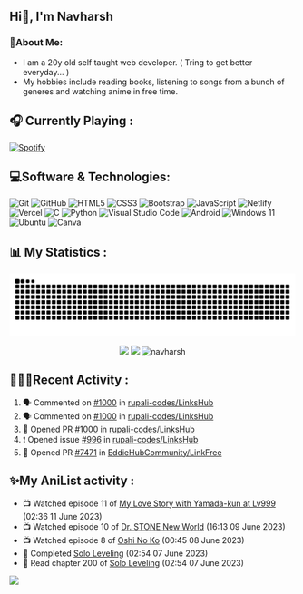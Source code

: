 ## Hi👋, I'm Navharsh
### 📝About Me:

- I am a 20y old self taught web developer. ( Tring to get better everyday... )
- My hobbies include reading books, listening to songs from a bunch of generes and watching anime in free time.

## 🎧 Currently Playing :
  [![Spotify](https://nav-spotify.vercel.app/api/spotify?background_color=0d1117&border_color=4e334e)](https://open.spotify.com/user/chwmd7jiqjx7cqlnc1rfzri7s)


## 💻Software & Technologies:
![Git](https://img.shields.io/badge/git-%23F05033.svg?style=for-the-badge&logo=git&logoColor=white)
![GitHub](https://img.shields.io/badge/GITHUB-181717?style=for-the-badge&logo=github&logoColor=white)
![HTML5](https://img.shields.io/badge/html5-%23E34F26.svg?style=for-the-badge&logo=html5&logoColor=white)
![CSS3](https://img.shields.io/badge/css3-%231572B6.svg?style=for-the-badge&logo=css3&logoColor=white)
![Bootstrap](https://img.shields.io/badge/bootstrap-%23563D7C.svg?style=for-the-badge&logo=bootstrap&logoColor=white)
![JavaScript](https://img.shields.io/badge/javascript-%23323330.svg?style=for-the-badge&logo=javascript&logoColor=%23F7DF1E)
![Netlify](https://img.shields.io/badge/netlify-%23000000.svg?style=for-the-badge&logo=netlify&logoColor=#00C7B7)
![Vercel](https://img.shields.io/badge/vercel-%23000000.svg?style=for-the-badge&logo=vercel&logoColor=white)
![C](https://img.shields.io/badge/c-%2300599C.svg?style=for-the-badge&logo=c%2B%2B&logoColor=white)
![Python](https://img.shields.io/badge/python-3670A0?style=for-the-badge&logo=python&logoColor=ffdd54)
![Visual Studio Code](https://img.shields.io/badge/VISUAL--STUDIO--CODE-007ACC?style=for-the-badge&logo=visual-studio-code&logoColor=white)
![Android](https://img.shields.io/badge/Android-3DDC84?style=for-the-badge&logo=android&logoColor=white)
![Windows 11](https://img.shields.io/badge/Windows-0078D6?style=for-the-badge&logo=windows&logoColor=white)
![Ubuntu](https://img.shields.io/badge/Ubuntu-E95420?style=for-the-badge&logo=ubuntu&logoColor=white)
![Canva](https://img.shields.io/badge/Canva-%2300C4CC.svg?style=for-the-badge&logo=Canva&logoColor=white)

<!-- ![Firebase](https://img.shields.io/badge/Firebase-039BE5?style=for-the-badge&logo=Firebase&logoColor=white)
![TailwindCSS](https://img.shields.io/badge/tailwindcss-%2338B2AC.svg?style=for-the-badge&logo=tailwind-css&logoColor=white)
![NodeJS](https://img.shields.io/badge/node.js-6DA55F?style=for-the-badge&logo=node.js&logoColor=white)
![React](https://img.shields.io/badge/react-%2320232a.svg?style=for-the-badge&logo=react&logoColor=%2361DAFB)
![MongoDB](https://img.shields.io/badge/MongoDB-%234ea94b.svg?style=for-the-badge&logo=mongodb&logoColor=white)
![Next JS](https://img.shields.io/badge/Next-black?style=for-the-badge&logo=next.js&logoColor=white) -->

  


## 📊 My Statistics :

<div align="center"> <img src="https://raw.githubusercontent.com/navharsh/navharsh/output/github-contribution-grid-snake-dark.svg" /></div>

  <p align="center">
  <img height="50%" width="auto" src ="https://github-readme-stats-pearl-rho.vercel.app/api?username=navharsh&show_icons=true&count_private=true&theme=github_dark&hide_border=true&hide=contribs&rank_icon=github&bg_color=00000000&&cache_seconds=3600">
  <img height="50%" width="auto" src ="https://github-readme-stats-pearl-rho.vercel.app/api/top-langs/?username=navharsh&layout=compact&hide_border=true&theme=github_dark&bg_color=00000000&langs_count=6">
  <img height="45%" width="auto" src="https://github-readme-streak-stats.herokuapp.com/?user=navharsh&theme=github_dark&hide_border=true&bg_color=00000000" alt="navharsh" />
 </p>
 

## 🧑🏻‍💻Recent Activity :

<!--START_SECTION:activity-->
1. 🗣 Commented on [#1000](https://github.com/rupali-codes/LinksHub/issues/1000) in [rupali-codes/LinksHub](https://github.com/rupali-codes/LinksHub)
2. 🗣 Commented on [#1000](https://github.com/rupali-codes/LinksHub/issues/1000) in [rupali-codes/LinksHub](https://github.com/rupali-codes/LinksHub)
3. 💪 Opened PR [#1000](https://github.com/rupali-codes/LinksHub/pull/1000) in [rupali-codes/LinksHub](https://github.com/rupali-codes/LinksHub)
4. ❗ Opened issue [#996](https://github.com/rupali-codes/LinksHub/issues/996) in [rupali-codes/LinksHub](https://github.com/rupali-codes/LinksHub)
5. 💪 Opened PR [#7471](https://github.com/EddieHubCommunity/LinkFree/pull/7471) in [EddieHubCommunity/LinkFree](https://github.com/EddieHubCommunity/LinkFree)
<!--END_SECTION:activity-->

## ✨My AniList activity :

<!-- ANILIST_ACTIVITY:start -->

-   📺 Watched episode 11 of [My Love Story with Yamada-kun at Lv999](https://anilist.co/anime/154965) (02:36 11 June 2023)
-   📺 Watched episode 10 of [Dr. STONE New World](https://anilist.co/anime/131518) (16:13 09 June 2023)
-   📺 Watched episode 8 of [Oshi No Ko](https://anilist.co/anime/150672) (00:45 08 June 2023)
-   📖 Completed [Solo Leveling](https://anilist.co/manga/105398) (02:54 07 June 2023)
-   📖 Read chapter 200 of [Solo Leveling](https://anilist.co/manga/105398) (02:54 07 June 2023)

<!-- ANILIST_ACTIVITY:end -->

[![](https://visitcount.itsvg.in/api?id=navharsh&label=Profile%20Views&color=12&icon=3&pretty=true)](https://visitcount.itsvg.in)
